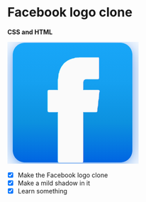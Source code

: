 # Facebook logo clone

**CSS and HTML**


![screenshot-logo](/src/screenshot.png)


- [x] Make the Facebook logo clone
- [x] Make a mild shadow in it
- [x] Learn something
